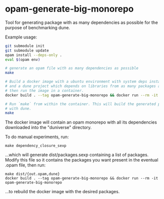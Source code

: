 # opam-generate-big-monorepo

Tool for generating package with as many dependencies as possible for the
purpose of benchmarking dune.

Example usage:

```bash
git submodule init
git submodule update
opam install --deps-only .
eval $(opam env)

# generate an opam file with as many dependencies as possible
make

# Build a docker image with a ubuntu environment with system deps installed
# and a dune project which depends on libraries from as many packages as possible,
# then run the image in a container.
docker build . --tag opam-generate-big-monorepo && docker run --rm -it opam-generate-big-monorepo

# Run `make` from within the container. This will build the generated project
# with dune.
make
```

The docker image will contain an opam monorepo with all its dependencies
downloaded into the "duniverse" directory.

To do manual experiments, run:
```
make dependency_closure_sexp
```
...which will generate dist/packages.sexp containing a list of packages. Modify
this file so it contains the packages you want present in the eventual .opam
file, then run:
```
make dist/{out.opam,dune}
docker build . --tag opam-generate-big-monorepo && docker run --rm -it opam-generate-big-monorepo
```
...to rebuild the docker image with the desired packages.
